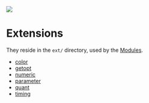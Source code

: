 <img src="https://kekse.biz/github.php?draw&override=github:count2">

# Extensions
They reside in the `ext/` directory, used by the [Modules](modules.md).

* [color](ext/color.md)
* [getopt](ext/getopt.md)
* [numeric](ext/numeric.md)
* [parameter](ext/parameter.md)
* [quant](ext/quant.md)
* [timing](ext/timing.md)

